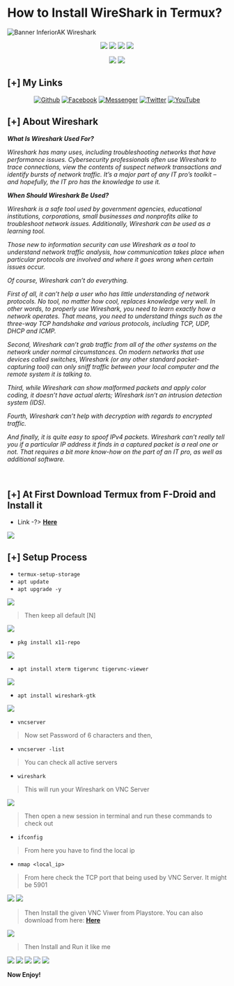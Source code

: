 # How to Install WireShark in Termux?
<img src="assets/banner_wit.jpg" align="center" alt="Banner InferiorAK Wireshark">

<p align="center">
  <img src="https://img.shields.io/github/license/inferiorAK/wireshark-installation-termux?style=for-the-badge">
  <img src="https://img.shields.io/github/stars/inferiorAK/wireshark-installation-termux?style=for-the-badge">
  <img src="https://img.shields.io/github/issues/inferiorAK/wireshark-installation-termux?color=red&style=for-the-badge">
  <img src="https://img.shields.io/github/forks/inferiorAK/wireshark-installation-termux?color=teal&style=for-the-badge">
</p>
<p align="center">
  <img src="https://img.shields.io/badge/Author-InferiorAK-blue?style=flat-square">
  <img src="https://hits.seeyoufarm.com/api/count/incr/badge.svg?url=https%3A%2F%2Fgithub.com%2FInferiorAK%2Fwireshark-installation-termux&title=Visitors&edge_flat=false"/>
</p>

## [+] My Links

<div align=center>
 
[![Github](https://img.shields.io/badge/Github-InferiorAK-orange?style=for-the-badge&logo=github)](https://github.com/InferiorAK)
[![Facebook](https://img.shields.io/badge/Facebook-InferiorAK-red?style=for-the-badge&logo=facebook)](https://www.facebook.com/InferiorAK)
[![Messenger](https://img.shields.io/badge/Chat-Messenger-blue?style=for-the-badge&logo=messenger)](https://m.me/InferiorAK)
[![Twitter](https://img.shields.io/badge/Twitter-InferiorAK-skyblue?style=for-the-badge&logo=twitter)](https://www.twitter.com/InferiorAK)
[![YouTube](https://img.shields.io/badge/YouTube-InferiorAK-red?style=for-the-badge&logo=youtube)](https://youtube.com/@InferiorAK)
 
</div>

## [+] About Wireshark
<i>

**What Is Wireshark Used For?**

Wireshark has many uses, including troubleshooting networks that have performance issues. Cybersecurity professionals often use Wireshark to trace connections, view the contents of suspect network transactions and identify bursts of network traffic. It’s a major part of any IT pro’s toolkit – and hopefully, the IT pro has the knowledge to use it.

**When Should Wireshark Be Used?**

Wireshark is a safe tool used by government agencies, educational institutions, corporations, small businesses and nonprofits alike to troubleshoot network issues. Additionally, Wireshark can be used as a learning tool.

Those new to information security can use Wireshark as a tool to understand network traffic analysis, how communication takes place when particular protocols are involved and where it goes wrong when certain issues occur.

Of course, Wireshark can’t do everything.

First of all, it can’t help a user who has little understanding of network protocols. No tool, no matter how cool, replaces knowledge very well. In other words, to properly use Wireshark, you need to learn exactly how a network operates. That means, you need to understand things such as the three-way TCP handshake and various protocols, including TCP, UDP, DHCP and ICMP.

Second, Wireshark can’t grab traffic from all of the other systems on the network under normal circumstances. On modern networks that use devices called switches, Wireshark (or any other standard packet-capturing tool) can only sniff traffic between your local computer and the remote system it is talking to.

Third, while Wireshark can show malformed packets and apply color coding, it doesn’t have actual alerts; Wireshark isn’t an intrusion detection system (IDS).

Fourth, Wireshark can’t help with decryption with regards to encrypted traffic.

And finally, it is quite easy to spoof  IPv4 packets. Wireshark can’t really tell you if a particular IP address it finds in a captured packet is a real one or not. That requires a bit more know-how on the part of an IT pro, as well as additional software.

</i>
<br>

## [+] At First Download Termux from F-Droid and Install it
- Link -?> <a href="https://f-droid.org/en/packages/com.termux/" target="_blank">**Here**</a>
<img src="assets/ss1.JPG">

## [+] Setup Process
- ` termux-setup-storage `
- ` apt update `
- ` apt upgrade -y `

<img src="assets/ss2.JPG">

> Then keep all default [N]

<img src="assets/ss3.JPG">

- ` pkg install x11-repo `

<img src="assets/ss4.JPG">

- ` apt install xterm tigervnc tigervnc-viewer `

<img src="assets/ss5.JPG">

- ` apt install wireshark-gtk `

<img src="assets/ss6.JPG">

- ` vncserver `
> Now set Password of 6 characters and then,

- ` vncserver -list `
> You can check all active servers

- ` wireshark `
> This will run your Wireshark on VNC Server

<img src="assets/ss7.JPG">

> Then open a new session in terminal and run these commands to check out
- ` ifconfig `
> From here you have to find the local ip

- ` nmap <local_ip> `
> From here check the TCP port that being used by VNC Server. It might be 5901

<img src="assets/ss8.JPG">
<img src="assets/ss9.JPG">

> Then Install the given VNC Viwer from Playstore. You can also download from here: <a href="https://github.com/InferiorAK/wireshark-installation-termux/raw/main/VNC%20Viewer_4.1.0.49169.apk">**Here**</a>
 
<img src="assets/ss10.png">

> Then Install and Run it like me
  
<img src="assets/ss11.png">
<img src="assets/ss12.jpg">
<img src="assets/ss13.png">
<img src="assets/ss14.jpg">
<img src="assets/ss15.png">

**Now Enjoy!**
  


